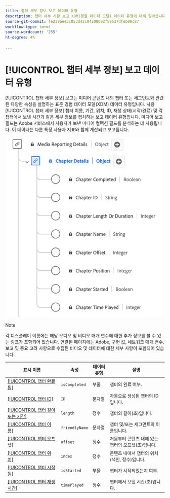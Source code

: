 ```yaml
---
title: 챕터 세부 정보 보고 데이터 유형
description: 챕터 세부 사항 보고 XDM(경험 데이터 모델) 데이터 유형에 대해 알아봅니다.
source-git-commit: fe239bee3c853d43c04200092f59537dfeb00c87
workflow-type: tm+mt
source-wordcount: '255'
ht-degree: 4%

---
```


# [!UICONTROL 챕터 세부 정보] 보고 데이터 유형

[!UICONTROL 챕터 세부 정보] 보고는 미디어 콘텐츠 내의 챕터 또는 세그먼트와 관련된 다양한 속성을 설명하는 표준 경험 데이터 모델(XDM) 데이터 유형입니다. 사용 [!UICONTROL 챕터 세부 정보] 챕터 이름, 기간, 위치, ID, 재생 상태(시작/완료) 및 각 챕터에서 보낸 시간과 같은 세부 정보를 캡처하는 보고 데이터 유형입니다. 미디어 보고 필드는 Adobe 서비스에서 사용자가 보낸 미디어 컬렉션 필드를 분석하는 데 사용됩니다. 이 데이터는 다른 특정 사용자 지표와 함께 계산되고 보고됩니다.

![챕터 세부 정보 보고 데이터 유형의 다이어그램입니다.](../images/data-types/chapter-details-reporting.png)

>[!NOTE]
>
>각 디스플레이 이름에는 해당 오디오 및 비디오 매개 변수에 대한 추가 정보를 볼 수 있는 링크가 포함되어 있습니다. 연결된 페이지에는 Adobe, 구현 값, 네트워크 매개 변수, 보고 및 중요 고려 사항으로 수집된 비디오 및 데이터에 대한 세부 사항이 포함되어 있습니다.

| 표시 이름 | 속성 | 데이터 유형 | 설명 |
|-------------------------------------------------------------------------------------------------------------------------------------------------------------------------|---------------|-----------|--------------------------------------------------------------|
| [[!UICONTROL 챕터 완료됨]](https://experienceleague.adobe.com/docs/media-analytics/using/implementation/variables/chapter-parameters.html#chapter-complete) | `isCompleted` | 부울 | 챕터의 완료 여부. |
| [[!UICONTROL 챕터 ID]](https://experienceleague.adobe.com/docs/media-analytics/using/implementation/variables/chapter-parameters.html#chapter) | `ID` | 문자열 | 자동으로 생성된 챕터의 ID입니다. |
| [[!UICONTROL 챕터 길이 또는 기간]](https://experienceleague.adobe.com/docs/media-analytics/using/implementation/variables/chapter-parameters.html#chapter-length) | `length` | 정수 | 챕터의 길이(초)입니다. |
| [[!UICONTROL 챕터 이름]](https://experienceleague.adobe.com/docs/media-analytics/using/implementation/variables/chapter-parameters.html#chapter-name) | `friendlyName` | 문자열 | 챕터 및/또는 세그먼트의 이름입니다. |
| [[!UICONTROL 챕터 오프셋]](https://experienceleague.adobe.com/docs/media-analytics/using/implementation/variables/chapter-parameters.html#chapter-offset) | `offset` | 정수 | 처음부터 콘텐츠 내에 있는 챕터의 오프셋(초)입니다. |
| [[!UICONTROL 챕터 위치]](https://experienceleague.adobe.com/docs/media-analytics/using/implementation/variables/chapter-parameters.html#chapter-position) | `index` | 정수 | 콘텐츠 내에서 챕터의 위치(색인, 정수)입니다. |
| [[!UICONTROL 챕터 시작됨]](https://experienceleague.adobe.com/docs/media-analytics/using/implementation/variables/chapter-parameters.html#chapter-start) | `isStarted` | 부울 | 챕터가 시작되었는지 여부. |
| [[!UICONTROL 챕터 재생 시간]](https://experienceleague.adobe.com/docs/media-analytics/using/implementation/variables/chapter-parameters.html#chapter-time-spent) | `timePlayed` | 정수 | 챕터에서 보낸 시간(초)입니다. |
